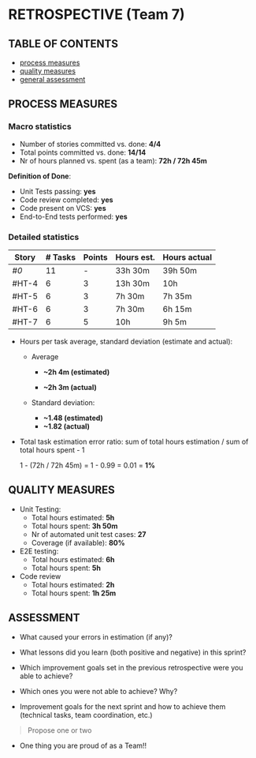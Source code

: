 RETROSPECTIVE (Team 7)
=====================================

## TABLE OF CONTENTS

- [process measures](#process-measures)
- [quality measures](#quality-measures)
- [general assessment](#assessment)

## PROCESS MEASURES 

### Macro statistics

- Number of stories committed vs. done: **4/4**
- Total points committed vs. done:  **14/14**
- Nr of hours planned vs. spent (as a team): **72h / 72h 45m**

**Definition of Done**:

- Unit Tests passing: **yes**
- Code review completed: **yes**
- Code present on VCS: **yes**
- End-to-End tests performed: **yes**

### Detailed statistics

| Story  | # Tasks | Points | Hours est. | Hours actual |
|--------|---------|--------|------------|--------------|
| _#0_   | 11 | - | 33h 30m | 39h 50m |
| #HT-4 | 6 | 3 | 13h 30m | 10h |
| #HT-5 | 6 | 3 | 7h 30m | 7h 35m |
| #HT-6 | 6 | 3 | 7h 30m | 6h 15m |
| #HT-7 | 6 | 5 | 10h | 9h 5m |

- Hours per task average, standard deviation (estimate and actual):

  - Average

    - **~2h 4m (estimated)**

    - **~2h 3m (actual)**

  - Standard deviation:
    - **~1.48 (estimated)**
    - **~1.82 (actual)**

- Total task estimation error ratio: sum of total hours estimation / sum of total hours spent - 1

  1 - (72h / 72h 45m) = 1 - 0.99 = 0.01 = **1%**
  
  
## QUALITY MEASURES 

- Unit Testing:
  - Total hours estimated: **5h**
  - Total hours spent: **3h 50m**
  - Nr of automated unit test cases: **27**
  - Coverage (if available): **80%**
- E2E testing:
  - Total hours estimated: **6h**
  - Total hours spent: **5h**
- Code review 
  - Total hours estimated: **2h** 
  - Total hours spent: **1h 25m**
  


## ASSESSMENT

- What caused your errors in estimation (if any)?

- What lessons did you learn (both positive and negative) in this sprint?

- Which improvement goals set in the previous retrospective were you able to achieve? 
  
- Which ones you were not able to achieve? Why?

- Improvement goals for the next sprint and how to achieve them (technical tasks, team coordination, etc.)

> Propose one or two

- One thing you are proud of as a Team!!